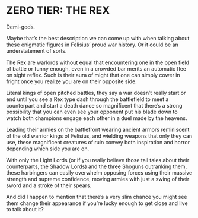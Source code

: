 # ZERO TIER: THE REX

Demi-gods.

Maybe that’s the best description we can come up with when talking about these enigmatic figures in Felisius’ proud war history. Or it could be an understatement of sorts.

The Rex are warlords without equal that encountering one in the open field of battle or funny enough, even in a crowded bar merits an automatic flee on sight reflex. Such is their aura of might that one can simply cower in fright once you realize you are on their opposite side.

Literal kings of open pitched battles, they say a war doesn’t really start or end until you see a Rex type dash through the battlefield to meet a counterpart and start a death dance so magnificent that there’s a strong possibility that you can even see your opponent put his blade down to watch both champions engage each other in a duel made by the heavens.

Leading their armies on the battlefront wearing ancient armors reminiscent of the old warrior kings of Felisius, and wielding weapons that only they can use, these magnificent creatures of ruin convey both inspiration and horror depending which side you are on.

With only the Light Lords (or if you really believe those tall tales about their counterparts, the Shadow Lords) and the three Shoguns outranking them, these harbingers can easily overwhelm opposing forces using their massive strength and supreme confidence, moving armies with just a swing of their sword and a stroke of their spears.

And did I happen to mention that there’s a very slim chance you might see them change their appearance if you’re lucky enough to get close and live to talk about it?
